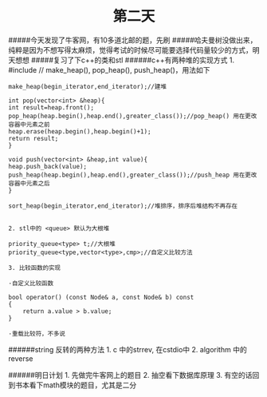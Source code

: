 <center><h1>第二天</h1></center>
#####今天发现了牛客网，有10多道北邮的题，先刷
#####哈夫曼树没做出来，纯粹是因为不想写得太麻烦，觉得考试的时候尽可能要选择代码量较少的方式，明天想想
#####复习了下c++的类和stl
######c++有两种堆的实现方式
    1. #include <algorithm> // make_heap(), pop_heap(), push_heap()，用法如下
    
    make_heap(begin_iterator,end_iterator);//建堆
    
    int pop(vector<int> &heap){
	int result=heap.front();
	pop_heap(heap.begin(),heap.end(),greater_class());//pop_heap() 用在更改容器中元素之前
	heap.erase(heap.begin(),heap.begin()+1);
	return result;
    }

    void push(vector<int> &heap,int value){
	heap.push_back(value);
	push_heap(heap.begin(),heap.end(),greater_class());//push_heap 用在更改容器中元素之后
    }

    sort_heap(begin_iterator,end_iterator);//堆排序，排序后堆结构不再存在


    2. stl中的 <queue> 默认为大根堆 

    priority_queue<type> t;//大根堆
    priority_queue<type,vector<type>,cmp>;//自定义比较方法

    3. 比较函数的实现

    ·自定义比较函数

    bool operator() (const Node& a, const Node& b) const
    {
        return a.value > b.value;
    }

    ·重载比较符，不多说

######string 反转的两种方法
    1. c 中的strrev, 在cstdio中
    2. algorithm 中的reverse

######明日计划
    1. 先做完牛客网上的题目
    2. 抽空看下数据库原理
    3. 有空的话回到书本看下math模块的题目，尤其是二分
    